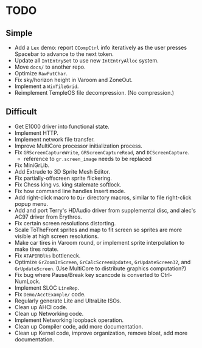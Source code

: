 # TODO

## Simple
* Add a `Lex` demo: report `CCompCtrl` info iteratively as the user presses Spacebar to advance to the next token.
* Update all `IntEntrySet` to use new `IntEntryAlloc` system.
* Move `docs/` to another repo.
* Optimize `RawPutChar`.
* Fix sky/horizon height in Varoom and ZoneOut.
* Implement a `WinTileGrid`.
* Reimplement TempleOS file decompression. (No compression.)

## Difficult
* Get E1000 driver into functional state.
* Implement HTTP.
* Implement network file transfer.
* Improve MultiCore processor initialization process.
* Fix `GRScreenCaptureWrite`, `GRScreenCaptureRead`, and `DCScreenCapture`.
  - reference to `gr.screen_image` needs to be replaced
* Fix MiniGrLib.
* Add Extrude to 3D Sprite Mesh Editor.
* Fix partially-offscreen sprite flickering.
* Fix Chess king vs. king stalemate softlock.
* Fix how command line handles Insert mode.
* Add right-click macro to `Dir` directory macros, similar to file right-click popup menu.
* Add and port Terry's HDAudio driver from supplemental disc, and alec's AC97 driver from Erythros.
* Fix certain screen resolutions distorting.
* Scale ToTheFront sprites and map to fit screen so sprites are more visible at high screen resolutions.
* Make car tires in Varoom round, or implement sprite interpolation to make tires rotate.
* Fix `ATAPIRBlks` bottleneck.
* Optimize `GrZoomInScreen`, `GrCalcScreenUpdates`, `GrUpdateScreen32`, and `GrUpdateScreen`. (Use MultiCore to distribute graphics computation?)
* Fix bug where Pause/Break key scancode is converted to Ctrl-NumLock.
* Implement SLOC `LineRep`.
* Fix `Demo/AcctExample/` code.
* Regularly generate Lite and UltraLite ISOs.
* Clean up AHCI code.
* Clean up Networking code.
* Implement Networking loopback operation.
* Clean up Compiler code, add more documentation.
* Clean up Kernel code, improve organization, remove bloat, add more documentation.